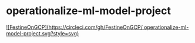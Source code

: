# operationalize-ml-model-project






[![FestineOnGCP](https://circleci.com/gh/FestineOnGCP/
operationalize-ml-model-project.svg?style=svg)](https://app.circleci.com/pipelines/gh/FestineOnGCP/operationalize-ml-model-project/4/workflows/cd8296c1-76d4-445a-97f2-4fe619bfc0a3/jobs/4)
